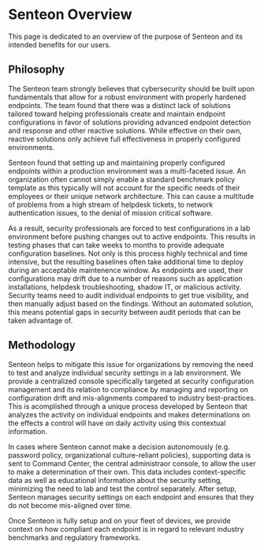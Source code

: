 # Senteon Overview

This page is dedicated to an overview of the purpose of Senteon and its intended benefits for our users. 

## Philosophy
The Senteon team strongly believes that cybersecurity should be built upon fundamentals that allow for a robust environment with properly hardened endpoints. The team found that there was a distinct lack of solutions tailored toward helping professionals create and maintain endpoint configurations in favor of solutions providing advanced endpoint detection and response and other reactive solutions. While effective on their own, reactive solutions only achieve full effectiveness in properly configured environments.

Senteon found that setting up and maintaining properly configured endpoints within a production environment was a multi-faceted issue. An organization often cannot simply enable a standard benchmark policy template as this typically will not account for the specific needs of their employees or their unique network architecture. This can cause a multitude of problems from a high stream of helpdesk tickets, to network authentication issues, to the denial of mission critical software.

As a result, security professionals are forced to test configurations in a lab environment before pushing changes out to active endpoints. This results in testing phases that can take weeks to months to provide adequate configuration baselines. Not only is this process highly technical and time intensive, but the resulting baselines often take additional time to deploy during an acceptable maintenence window. As endpoints are used, their configurations may drift due to a number of reasons such as application installations, helpdesk troubleshooting, shadow IT, or malicious activity. Security teams need to audit individual endpoints to get true visibility, and then manually adjust based on the findings. Without an automated solution, this means potential gaps in security between audit periods that can be taken advantage of.

## Methodology
Senteon helps to mitigate this issue for organizations by removing the need to test and analyze individual security settings in a lab environment. We provide a centralized console specifically targeted at security configuration management and its relation to compliance by managing and reporting on configuration drift and mis-alignments compared to industry best-practices. This is acomplished through a unique process developed by Senteon that analyzes the activity on individual endpoints and makes determinations on the effects a control will have on daily activity using this contextual information. 

In cases where Senteon cannot make a decision autonomously (e.g. password policy, organizational culture-reliant policies), supporting data is sent to Command Center, the central administraor console, to allow the user to make a determination of their own. This data includes context-specific data as well as educational information about the security setting, minimizing the need to lab and test the control separately. After setup, Senteon manages security settings on each endpoint and ensures that they do not become mis-aligned over time.

Once Senteon is fully setup and on your fleet of devices, we provide context on how compliant each endpoint is in regard to relevant industry benchmarks and regulatory frameworks.
